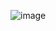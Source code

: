 ![image](https://github.com/yl-me/Notes-of-computer-graphics/blob/master/NeHe/Lesson42.Multiple%20Viewports/Screenshot.png)
